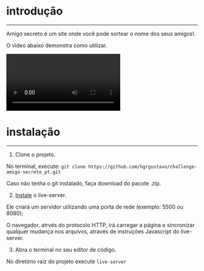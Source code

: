 # introdução 
---

Amigo secreto é um site onde você pode sortear o nome dos seus amigos!.

O vídeo abaixo demonstra como utilizar.


<video loop="loop" preload="auto" src="docs/video.mp4"></video>



# instalação
---

1. Clone o projeto.

No terminal, execute: `git clone https://github.com/hgrgustavo/challenge-amigo-secreto_pt.git`

Caso não tenha o git instalado, faça download do pacote .zip.

2. [Instale](https://www.npmjs.com/package/live-server) o live-server. 

Ele criará um servidor utilizando uma porta de rede (exemplo: 5500 ou 8080);

O navegador, atrvés do protocolo HTTP, irá carregar a página e sincronizar qualquer mudança nos arquivos, através de instruções Javascript do live-server.

3. Abra o terminal no seu editor de código. 

No diretório raiz do projeto execute `live-server`
